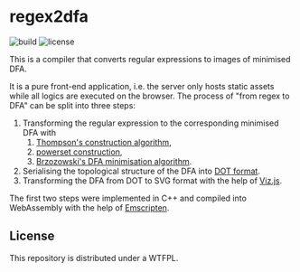 # regex2dfa

![build](https://img.shields.io/travis/com/nerdDan/regex2dfa/gh-pages.svg)
![license](https://img.shields.io/github/license/nerddan/regex2dfa.svg)

This is a compiler that converts regular expressions to images of minimised DFA.

It is a pure front-end application, i.e. the server only hosts static assets while all logics are executed on the browser. The process of "from regex to DFA" can be split into three steps:

1. Transforming the regular expression to the corresponding minimised DFA with
    1. [Thompson's construction algorithm](https://en.wikipedia.org/wiki/Thompson%27s_construction),
    1. [powerset construction](https://en.wikipedia.org/wiki/Powerset_construction),
    1. [Brzozowski's DFA minimisation algorithm](https://en.wikipedia.org/wiki/DFA_minimization#Brzozowski's_algorithm).
1. Serialising the topological structure of the DFA into [DOT format](https://en.wikipedia.org/wiki/DOT_%28graph_description_language%29).
1. Transforming the DFA from DOT to SVG format with the help of [Viz.js](https://github.com/mdaines/viz.js).

The first two steps were implemented in C++ and compiled into WebAssembly with the help of [Emscripten](https://github.com/kripken/emscripten).

## License

This repository is distributed under a WTFPL.
